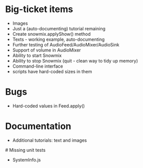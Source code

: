 # Big-ticket items

* Images
 * Just a (auto-documenting) tutorial remaining
* Create snowmix.applyShow() method
* Texts - working example, auto-documenting
* Further testing of AudioFeed/AudioMixer/AudioSink
* Support of volume in AudioMixer
* Ability to start Snowmix
* Ability to stop Snowmix (quit - clean way to tidy up memory)
* Command-line interface
* scripts have hard-coded sizes in them

# Bugs

* Hard-coded values in Feed.apply()

# Documentation

* Additional tutorials: text and images

# Missing unit tests

* SystemInfo.js

